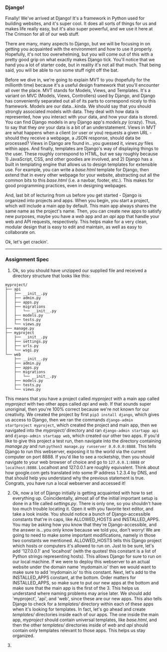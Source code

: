 ### Django!

Finally! We've arrived at Django! It's a framework in Python used for building websites, and it's super cool. It does all sorts of things for us and makes life really easy, but it's also super powerful, and we use it here at The Crimson for all of our web stuff.

There are many, many aspects to Django, but we will be focusing in on getting you acquainted with the environment and how to use it properly. Hopefully, it's not too overwhelming, but you will come out of this with a pretty good grip on what exactly makes Django tick. You'll notice that we hand you a lot of starter code, but in reality it's not all that much. That being said, you will be able to run some stuff right off the bat. 

Before we dive in, we're going to explain MVT to you (hopefully for the millionth time) because it's a useful design framework that you'll encounter all over the place. MVT stands for Models, Views, and Templates. It's a variant on MVC (Models, Views, Controllers) used by Django, and Django has conveniently separated out all of its parts to correspond nicely to this framework. Models are our data...kinda. We should say that you should strongly associated models with data. They deal with how data is represented, how you interact with your data, and how your data is stored. You can find Django models in any Django app's _models.py_ (crazy). Thus, to say that they _are_ your data is a bit of an understatement. Views in MVT are what happens when a client (or user or you) requests a given URL - should they receive a webpage, a JSON response, should data be processed? Views in Django are found in...you guessed it, _views.py_ files within apps. And finally, templates are Django's way of displaying things to the user. These roughly correspond to HTML, but we say roughly because 1) JavaScript, CSS, and other goodies are involved, and 2) Django has a built in templating engine that allows us to design templates for extensible use. For example, you can write a _base.html_ template for Django, then extend that in every other webpage for your website, abstracting out all the common bits to this _base.html_ (i.e. a navbar, footer, etc.). This makes for good programming practices, even in designing webpages. 

And, last bit of lecturing from us before you get started - Django is organized into projects and apps. When you begin, you start a project, which will include a main app by default. This main app always shares the same name as the project's name. Then, you can create new apps to satisfy new purposes, maybe you have a _web_ app and an _api_ app that handle your web and API requests, respectively. This helps make for a very clean, modular design that is easy to edit and maintain, as well as easy to collaborate on. 

Ok, let's get crackin'.

-----

### Assignment Spec

1. Ok, so you should have unzipped our supplied file and received a directory structure that looks like this:
```
myproject/
├── api
│   ├── __init__.py
│   ├── admin.py
│   ├── apps.py
│   ├── migrations
│   │   └── __init__.py
│   ├── models.py
│   ├── tests.py
│   └── views.py
├── manage.py
├── myproject
│   ├── __init__.py
│   ├── settings.py
│   ├── urls.py
│   └── wsgi.py
└── web
    ├── __init__.py
    ├── admin.py
    ├── apps.py
    ├── migrations
    │   └── __init__.py
    ├── models.py
    ├── tests.py
    └── views.py
```
This means that you have a project called _myproject_ with a main app called _myproject_ with two other apps called _api_ and _web_. If that sounds super unoriginal, then you're 100% correct because we're not known for our creativity. We created the project by first ```pip3 install django```, which gives us access to Django, then we ran the commands ```django-admin startproject myproject```, which created the project and main app, then we navigated into the _myproject/_ directory and ran ```django-admin startapp api``` and ```django-admin startapp web```, which created our other two apps. If you'd like to give this project a test run, then navigate into the directory containing _manage.py_ and run ```python3 manage.py runserver 0.0.0.0:8888```. This tells Django to run this webserver, exposing it to the world via the current computer on port 8888. If you'd like to see a rocketship, then you should navigate to your web browser of choice and go to ```127.0.0.1:8888``` or ```localhost:8888```. Localhost and 127.0.0.1 are roughly equivalent. Think about how google.com gets translated into some IP address 1.2.3.4 by DNS, and that should help you understand why the previous statement is true. Congrats, you have run a local webserver and accessed it!

2. Ok, now a lot of Django initially is getting acquainted with how to set everything up. Coincidentally, almost all of the initial important setup is done in a file called _settings.py_. There is only one, so you shouldn't have too much trouble locating it. Open it with you favorite text editor, and take a look inside. You should notice a bunch of Django-accessible constants that're in caps, like ALLOWED_HOSTS and INSTALLED_APPS. You may be asking how you know that they're Django-accessible, and the answer is...you only know because we told you, don't worry! We are going to need to make some important modifications, namely in those two constants we mentioned. ALLOWED_HOSTS tells this Django project which hosts or computers it's allowed to run on. Just to be sure, let's add '127.0.0.1' and 'localhost' (with the quotes! this constant is a list of Python strings representing hosts). This allows Django for sure to run on our local machine. If we were to deploy this webserver to an actual website under the domain name 'mydomain.io' then we would want to make sure to add 'mydomain.io' to this constant. Next, let's add to the INSTALLED_APPS constant, at the bottom. Order matters for INSTALLED_APPS, so make sure to put our new apps at the bottom and make sure that the main app is the first of the 3. This helps us understand where naming problems may arise later. We should add 'myproject', 'api', and 'web', since these are our new apps. This also tells Django to check for a _templates/_ directory within each of these apps when it's looking for templates. In fact, let's go ahead and create _templates/_ directories inside each of our apps. The one inside the main app, _myproject_ should contain universal templates, like _base.html_, and then the other _templates/_ directories inside of _web_ and _api_ should contain only templates relevant to those apps. This helps us stay organized. 

3. 